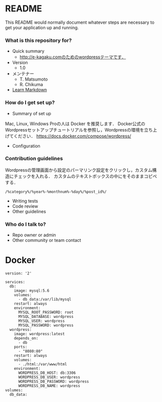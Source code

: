 # README #

This README would normally document whatever steps are necessary to get your application up and running.


### What is this repository for? ###

* Quick summary 
    * http://e-kagaku.comのためのwordpressテーマです．
* Version 
    * 1.0
* メンテナー  
    * T. Matsumoto  
    * R. Chikuma
* [Learn Markdown](https://bitbucket.org/tutorials/markdowndemo)

### How do I get set up? ###

* Summary of set up

Mac, Linux, Windows Proの人は Docker を推奨します．
Docker公式のWordpressセットアップチュートリアルを参照し，Wordpressの環境を立ち上げてください．
https://docs.docker.com/compose/wordpress/


* Configuration

### Contribution guidelines ###

Wordpressの管理画面から設定のパーマリンク設定をクリックし，カスタム構造にチェックを入れる．
カスタムのテキストボックスの中にをそのままコピペする．

```
/%category%/%year%-%monthnum%-%day%/%post_id%/
```

* Writing tests
* Code review
* Other guidelines

### Who do I talk to? ###

* Repo owner or admin
* Other community or team contact


# Docker
```
version: '2'

services:
  db:
    image: mysql:5.6
    volumes:
      - db_data:/var/lib/mysql
    restart: always
    environment:
      MYSQL_ROOT_PASSWORD: root
      MYSQL_DATABASE: wordpress
      MYSQL_USER: wordpress
      MYSQL_PASSWORD: wordpress
  wordpress:
    image: wordpress:latest
    depends_on:
      - db
    ports:
      - "8080:80"
    restart: always
    volumes:
      - ./html:/var/www/html
    environment:
      WORDPRESS_DB_HOST: db:3306
      WORDPRESS_DB_USER: wordpress
      WORDPRESS_DB_PASSWORD: wordpress
      WORDPRESS_DB_NAME: wordpress
volumes:
  db_data:
```